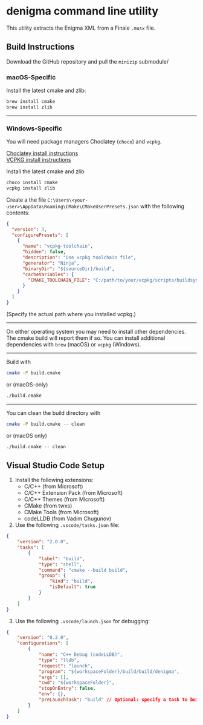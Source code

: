 # denigma command line utility

This utility extracts the Enigma XML from a Finale `.musx` file.

## Build Instructions

Download the GitHub repository and pull the `minizip` submodule/

### macOS-Specific

Install the latest cmake and zlib:

```bash
brew install cmake
brew install zlib
```

---

### Windows-Specific

You will need package managers Choclatey (`choco`) and `vcpkg`.

[Choclatey install instructions](https://chocolatey.org/install)  
[VCPKG install instructions](https://github.com/microsoft/vcpkg)

Install the latest cmake and zlib

```bat
choco install cmake
vcpkg install zlib
```

Create a the file `C:\Users\<your-user>\AppData\Roaming\CMake\CMakeUserPresets.json` with the following contents:

```json
{
  "version": 3,
  "configurePresets": [
    {
      "name": "vcpkg-toolchain",
      "hidden": false,
      "description": "Use vcpkg toolchain file",
      "generator": "Ninja",
      "binaryDir": "${sourceDir}/build",
      "cacheVariables": {
        "CMAKE_TOOLCHAIN_FILE": "C:/path/to/your/vcpkg/scripts/buildsystems/vcpkg.cmake"
      }
    }
  ]
}
```

(Specify the actual path where you installed vcpkg.)

---

On either operating system you may need to install other dependencies. The cmake build will report them if so. You can install additional dependencies with `brew` (macOS) or `vcpkg` (Windows).

---

Build with

```bash
cmake -P build.cmake
```

or (macOS-only)

```bash
./build.cmake
```
---

You can clean the build directory with

```bash
cmake -P build.cmake -- clean
```

or (macOS only)

```bash
./build.cmake -- clean
```

## Visual Studio Code Setup

1. Install the following extensions:
   - C/C++ (from Microsoft)
   - C/C++ Extension Pack (from Microsoft)
   - C/C++ Themes (from Microsoft)
   - CMake (from twxs)
   - CMake Tools (from Microsoft)
   - codeLLDB (from Vadim Chugunov)
2. Use the following `.vscode/tasks.json` file:

```json
{
    "version": "2.0.0",
    "tasks": [
        {
            "label": "build",
            "type": "shell",
            "command": "cmake --build build",
            "group": {
                "kind": "build",
                "isDefault": true
            }
        }
    ]
}
```

3. Use the following `.vscode/launch.json` for debugging:

```json
{
    "version": "0.2.0",
    "configurations": [
        {
            "name": "C++ Debug (codeLLDB)",
            "type": "lldb",
            "request": "launch",
            "program": "${workspaceFolder}/build/build/denigma",
            "args": [],
            "cwd": "${workspaceFolder}",
            "stopOnEntry": false,
            "env": {},
            "preLaunchTask": "build" // Optional: specify a task to build your program before debugging
        }
    ]
}
```
